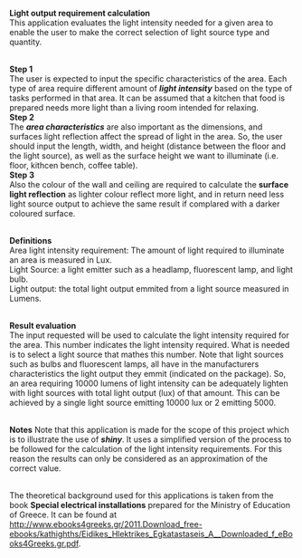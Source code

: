 **Light output requirement calculation**<br>
This application evaluates the light intensity needed for a given area to enable the user to make the correct selection of light source type and quantity.<br><br>

**Step 1**<br>
The user is expected to input the specific characteristics of the area. Each type of area require different amount of ***light intensity*** based on the type of tasks performed in that area. It can be assumed that a kitchen that food is prepared needs more light than a living room intended for relaxing.<br>
**Step 2**<br>
The ***area characteristics*** are also important as the dimensions, and surfaces light reflection affect the spread of light in the area. So, the user should input the length, width, and height (distance between the floor and the light source), as well as the surface height we want to illuminate (i.e. floor, kithcen bench, coffee table).<br>
**Step 3**<br>
Also the colour of the wall and ceiling are required to calculate the **surface light reflection** as lighter colour reflect more light, and in return need less light source output to achieve the same result if complared with a darker coloured surface.<br><br>

**Definitions**<br>
Area light intensity requirement: The amount of light required to illuminate an area is measured in Lux.<br>
Light Source: a light emitter such as a headlamp, fluorescent lamp, and light bulb.<br>
Light output: the total light output emmited from a light source measured in Lumens.<br><br>

**Result evaluation**<br>
The input requested will be used to calculate the light intensity required for the area. This number indicates the light intensity required. What is needed is to select a light source that mathes this number. Note that light sources such as bulbs and fluorescent lamps, all have in the manufacturers characteristics the light output they emmit (indicated on the package). So, an area requiring 10000 lumens of light intensity can be adequately lighten with light sources with total light output (lux) of that amount. This can be achieved by a single light source emitting 10000 lux or 2 emitting 5000.<br><br>

**Notes**
Note that this application is made for the scope of this project which is to illustrate the use of ***shiny***. It uses a simplified version of the process to be followed for the calculation of the light intensity requirements. For this reason the results can only be considered as an approximation of the correct value.<br><br>

The theoretical background used for this applications is taken from the book **Special electrical installations** prepared for the Ministry of Education of Greece. It can be found at <http://www.ebooks4greeks.gr/2011.Download_free-ebooks/kathighths/Eidikes_Hlektrikes_Egkatastaseis_A__Downloaded_f_eBooks4Greeks.gr.pdf>.






